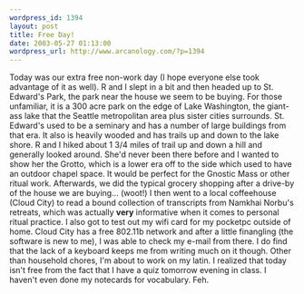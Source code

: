 ```yaml
--- 
wordpress_id: 1394
layout: post
title: Free Day!
date: 2003-05-27 01:13:00
wordpress_url: http://www.arcanology.com/?p=1394
---
```

Today was our extra free non-work day (I hope everyone else took advantage of it as well). R and I slept in a bit and then headed up to St. Edward&apos;s Park, the park near the house we seem to be buying. For those unfamiliar, it is a 300 acre park on the edge of Lake Washington, the giant-ass lake that the Seattle metropolitan area plus sister cities surrounds. St. Edward&apos;s used to be a seminary and has a number of large buildings from that era. It also is heavily wooded and has trails up and down to the lake shore. R and I hiked about 1 3/4 miles of trail up and down a hill and generally looked around. She&apos;d never been there before and I wanted to show her the Grotto, which is a lower era off to the side which used to have an outdoor chapel space. It would be perfect for the Gnostic Mass or other ritual work. Afterwards, we did the typical grocery shopping after a drive-by of the house we are buying... (woot!) I then went to a local coffeehouse (Cloud City) to read a bound collection of transcripts from Namkhai Norbu&apos;s retreats, which was actually <b>very</b> informative when it comes to personal ritual practice. I also got to test out my wifi card for my pocketpc outside of home. Cloud City has a free 802.11b network and after a little finangling (the software is new to me), I was able to check my e-mail from there. I do find that the lack of a keyboard keeps me from writing much on it though. Other than household chores, I&apos;m about to work on my latin. I realized that today isn&apos;t free from the fact that I have a quiz tomorrow evening in class. I haven&apos;t even done my notecards for vocabulary. Feh.
